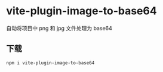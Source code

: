 # vite-plugin-image-to-base64
自动将项目中 png 和 jpg 文件处理为 base64

## 下载

```bash
npm i vite-plugin-image-to-base64
```

